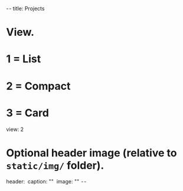 - -
title: Projects
# View.
# 1 = List
# 2 = Compact
# 3 = Card
view: 2
# Optional header image (relative to `static/img/` folder).
header:
 caption: ""
 image: ""
 - -
